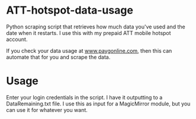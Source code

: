 # ATT-hotspot-data-usage
Python scraping script that retrieves how much data you've used and the date when it restarts. I use this with my prepaid ATT mobile hotspot account.

If you check your data usage at www.paygonline.com, then this can automate that for you and scrape the data.

# Usage
Enter your login credentials in the script. I have it outputting to a DataRemaining.txt file. I use this as input for a MagicMirror module, but you can use it for whatever you want.
